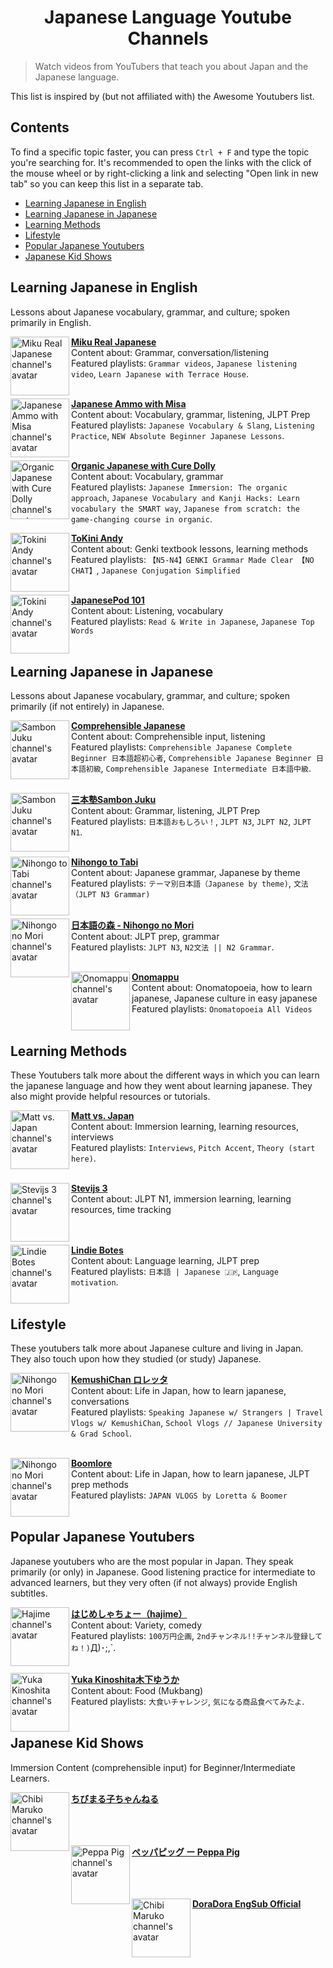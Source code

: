 <div align="center">
  	<h1>
    	Japanese Language Youtube Channels
  	</h1>
</div>

> Watch videos from YouTubers that teach you about Japan and the Japanese language.
> 
This list is inspired by (but not affiliated with) the Awesome Youtubers list.

## Contents

To find a specific topic faster, you can press `Ctrl + F` and type the topic you're searching for.
It's recommended to open the links with the click of the mouse wheel or by right-clicking a link and selecting "Open link in new tab" so you can keep this list in a separate tab.

- [Learning Japanese in English](#learning-japanese-in-english)
- [Learning Japanese in Japanese](#learning-japanese-in-japanese)
- [Learning Methods](#learning-methods)
- [Lifestyle](#lifestyle)
- [Popular Japanese Youtubers](#popular-japanese-youtubers)
- [Japanese Kid Shows](#japanese-kid-shows)

## Learning Japanese in English
Lessons about Japanese vocabulary, grammar, and culture; spoken primarily in English.

[<img align="left" height="94px" width="94px" alt="Miku Real Japanese channel's avatar" src="https://yt3.ggpht.com/ytc/AAUvwnhuOeHm_8L1ew5s4Mcv-XGXNeXh_XY4wF3dHlGw=s88-c-k-c0x00ffffff-no-rj"/>](https://www.youtube.com/channel/UCsQCbl3a9FtYvA55BxdzYiQ)

[**Miku Real Japanese**](https://www.youtube.com/channel/UCsQCbl3a9FtYvA55BxdzYiQ) </br>
Content about: Grammar, conversation/listening \
Featured playlists: `Grammar videos`, `Japanese listening video`, `Learn Japanese with Terrace House`.
</br></br>

[<img align="left" height="94px" width="94px" alt="Japanese Ammo with Misa channel's avatar" src="https://yt3.ggpht.com/ytc/AAUvwnimEO4eELYf13he27WWsCiKyO2HnvSak7yvwsnZjg=s88-c-k-c0x00ffffff-no-rj"/>](https://www.youtube.com/channel/UCBSyd8tXJoEJKIXfrwkPdbA)

[**Japanese Ammo with Misa**](https://www.youtube.com/channel/UCBSyd8tXJoEJKIXfrwkPdbA) </br>
Content about: Vocabulary, grammar, listening, JLPT Prep \
Featured playlists: `Japanese Vocabulary & Slang`, `Listening Practice`, `NEW Absolute Beginner Japanese Lessons`.
</br></br>

[<img align="left" height="94px" width="94px" alt="Organic Japanese with Cure Dolly channel's avatar" src="https://yt3.ggpht.com/ytc/AAUvwnjdpf3mu5YbxIiRXMPgf3nEy_vrgvUMzWoGfKemdA=s88-c-k-c0x00ffffff-no-rj"/>](https://www.youtube.com/channel/UCkdmU8hGK4Fg3LghTVtKltQ)

[**Organic Japanese with Cure Dolly**](https://www.youtube.com/channel/UCkdmU8hGK4Fg3LghTVtKltQ) </br>
Content about: Vocabulary, grammar \
Featured playlists: `Japanese Immersion: The organic approach`, `Japanese Vocabulary and Kanji Hacks: Learn vocabulary the SMART way`, `Japanese from scratch: the game-changing course in organic`.
</br>

[<img align="left" height="94px" width="94px" alt="Tokini Andy channel's avatar" src="https://yt3.ggpht.com/ytc/AAUvwniZbPeOhNUCg2Kr69do-Me3JS7o0Fw9GEBMh1gEXQ=s88-c-k-c0x00ffffff-no-rj"/>](https://www.youtube.com/channel/UCsHzgQRjPzOz_w4HSrNLIVw)

[**ToKini Andy**](https://www.youtube.com/channel/UCsHzgQRjPzOz_w4HSrNLIVw) </br>
Content about: Genki textbook lessons, learning methods \
Featured playlists: `【N5-N4】GENKI Grammar Made Clear 【NO CHAT】`, `Japanese Conjugation Simplified`
</br></br>

[<img align="left" height="94px" width="94px" alt="Tokini Andy channel's avatar" src="https://yt3.ggpht.com/ytc/AAUvwnh5IhyuDYj1f3VXSP_VsPHsV_dggBWHph6gXNNvlQ=s88-c-k-c0x00ffffff-no-rj"/>](https://www.youtube.com/user/japanesepod101)

[**JapanesePod 101**](https://www.youtube.com/user/japanesepod101) </br>
Content about: Listening, vocabulary \
Featured playlists: `Read & Write in Japanese`, `Japanese Top Words`
</br></br>

## Learning Japanese in Japanese
Lessons about Japanese vocabulary, grammar, and culture; spoken primarily (if not entirely) in Japanese.

[<img align="left" height="94px" width="94px" alt="Sambon Juku channel's avatar" src="https://yt3.ggpht.com/ytc/AKedOLR5QoTn707DYooCwvUBP9jZXQvHg3bNdQc3KtwR=s176-c-k-c0x00ffffff-no-rj"/>](https://www.youtube.com/channel/UCXo8kuCtqLjL1EH6m4FJJNA)

[**Comprehensible Japanese**](https://www.youtube.com/channel/UCXo8kuCtqLjL1EH6m4FJJNA) </br>
Content about: Comprehensible input, listening \
Featured playlists: `Comprehensible Japanese Complete Beginner 日本語超初心者`, `Comprehensible Japanese Beginner 日本語初級`, `Comprehensible Japanese Intermediate 日本語中級`.
</br></br>

[<img align="left" height="94px" width="94px" alt="Sambon Juku channel's avatar" src="https://yt3.ggpht.com/ytc/AAUvwngUqeuAcIS9FdwpA6dIGJ8I19yu4tUIfwKTwl-5Rg=s88-c-k-c0x00ffffff-no-rj"/>](https://www.youtube.com/channel/UC0ujXryUUwILURRKt9Eh7Nw)

[**三本塾Sambon Juku**](https://www.youtube.com/channel/UC0ujXryUUwILURRKt9Eh7Nw) </br>
Content about: Grammar, listening, JLPT Prep \
Featured playlists: `日本語おもしろい！`, `JLPT N3`, `JLPT N2`, `JLPT N1`.
</br></br>

[<img align="left" height="94px" width="94px" alt="Nihongo to Tabi channel's avatar" src="https://yt3.ggpht.com/ytc/AAUvwni3uE2lIdWJimQ-j4DdYazaPB6_-Khao8ejdou97A=s88-c-k-c0x00ffffff-no-rj"/>](https://www.youtube.com/channel/UCJUQG9V0DuccWVOw8ovzTsQ)

[**Nihongo to Tabi**](https://www.youtube.com/channel/UCJUQG9V0DuccWVOw8ovzTsQ) </br>
Content about: Japanese grammar, Japanese by theme \
Featured playlists: `テーマ別日本語（Japanese by theme)`, `文法（JLPT N3 Grammar)`
</br></br>

[<img align="left" height="94px" width="94px" alt="Nihongo no Mori channel's avatar" src="https://yt3.ggpht.com/ytc/AAUvwniBb7-wryq1FTyfIMmsPa_fDwin7-EmvspqM6ileQ=s88-c-k-c0x00ffffff-no-rj"/>](https://www.youtube.com/user/freejapaneselessons3)

[**日本語の森 - Nihongo no Mori**](https://www.youtube.com/user/freejapaneselessons3) </br>
Content about: JLPT prep, grammar \
Featured playlists: `JLPT N3`, `N2文法 || N2 Grammar`.
</br></br>

[<img align="left" height="94px" width="94px" alt="Onomappu channel's avatar" src="https://yt3.ggpht.com/ytc/AAUvwnhgcyrXjyFZXOno0pTyWi3eOqC9aULwh5jOZcBE=s88-c-k-c0x00ffffff-no-rj"/>](https://www.youtube.com/channel/UCLuymDHiOySsAQ9Nc-4NoEQ)

[**Onomappu**](https://www.youtube.com/channel/UCLuymDHiOySsAQ9Nc-4NoEQ) </br>
Content about: Onomatopoeia, how to learn japanese, Japanese culture in easy japanese \
Featured playlists: `Onomatopoeia All Videos`
</br></br>

## Learning Methods

These Youtubers talk more about the different ways in which you can learn the japanese language and how they went about learning japanese. They also might provide helpful resources or tutorials.

[<img align="left" height="94px" width="94px" alt="Matt vs. Japan channel's avatar" src="https://yt3.ggpht.com/ytc/AAUvwngYihjFRuXUb9Qd9V2jLyT_eQoSVKrHaFT3AeCrvQ=s88-c-k-c0x00ffffff-no-rj"/>](https://www.youtube.com/user/MATTvsJapan)

[**Matt vs. Japan**](https://www.youtube.com/user/MATTvsJapan) </br>
Content about: Immersion learning, learning resources, interviews \
Featured playlists: `Interviews`, `Pitch Accent`, `Theory (start here)`.
</br></br>

[<img align="left" height="94px" width="94px" alt="Stevijs 3 channel's avatar" src="https://yt3.ggpht.com/ytc/AAUvwnhjaJrLQh5uzdkyfsRxTf7UNIOTxAcNfvOyIO2f=s88-c-k-c0x00ffffff-no-rj"/>](https://www.youtube.com/channel/UChvJmlufoN1ObTY6-399HCA)

[**Stevijs 3**](https://www.youtube.com/channel/UChvJmlufoN1ObTY6-399HCA) </br>
Content about: JLPT N1, immersion learning, learning resources, time tracking 
</br></br></br>

[<img align="left" height="94px" width="94px" alt="Lindie Botes channel's avatar" src="https://yt3.ggpht.com/ytc/AAUvwnh1kUN2Ct2j_X3vvqWI3ucWc83IkaVjr4S3T6oIew=s88-c-k-c0x00ffffff-no-rj"/>](https://www.youtube.com/channel/UCjVwBKqRh8ckPWhfD5UDKcg)

[**Lindie Botes**](https://www.youtube.com/channel/UCjVwBKqRh8ckPWhfD5UDKcg) </br>
Content about: Language learning, JLPT prep \
Featured playlists: `日本語 | Japanese 🇯🇵`, `Language motivation`.
</br></br>

## Lifestyle
These youtubers talk more about Japanese culture and living in Japan. They also touch upon how they studied (or study) Japanese.

[<img align="left" height="94px" width="94px" alt="Nihongo no Mori channel's avatar" src="https://yt3.ggpht.com/ytc/AAUvwniaVZODdmRUvUOYXiZzCfia_sWLul6YtVX1_ZTDew=s88-c-k-c0x00ffffff-no-rj"/>](https://www.youtube.com/user/kemushichan)

[**KemushiChan ロレッタ**](https://www.youtube.com/user/kemushichan) </br>
Content about: Life in Japan, how to learn japanese, conversations \
Featured playlists: `Speaking Japanese w/ Strangers | Travel Vlogs w/ KemushiChan`, `School Vlogs // Japanese University & Grad School`.
</br></br>

[<img align="left" height="94px" width="94px" alt="Nihongo no Mori channel's avatar" src="https://yt3.ggpht.com/ytc/AAUvwnhjUs3SD6oSxtczjYtxBnWY7X1TlTlLun55auJA=s88-c-k-c0x00ffffff-no-rj"/>](https://www.youtube.com/channel/UCAZ3ETrKHKXxHg1OFQETtGA)

[**Boomlore**](https://www.youtube.com/channel/UCAZ3ETrKHKXxHg1OFQETtGA) </br>
Content about: Life in Japan, how to learn japanese, JLPT prep methods \
Featured playlists: `JAPAN VLOGS by Loretta & Boomer`
</br></br>

## Popular Japanese Youtubers
Japanese youtubers who are the most popular in Japan. They speak primarily (or only) in Japanese. Good listening practice for intermediate to advanced learners, but they very often (if not always) provide English subtitles.

[<img align="left" height="94px" width="94px" alt="Hajime channel's avatar" src="https://yt3.ggpht.com/ytc/AAUvwnhn4bKNuAouCXcmLNN27mFl9P_G0Gtx_IczG7BhGQ=s88-c-k-c0x00ffffff-no-rj"/>](https://www.youtube.com/channel/UCgMPP6RRjktV7krOfyUewqw)

[**はじめしゃちょー（hajime）**](https://www.youtube.com/channel/UCgMPP6RRjktV7krOfyUewqw) </br>
Content about: Variety, comedy \
Featured playlists: `100万円企画`, `2ndチャンネル!!チャンネル登録してね！)`Д)･;,`.
</br></br>

[<img align="left" height="94px" width="94px" alt="Yuka Kinoshita channel's avatar" src="https://yt3.ggpht.com/ytc/AAUvwngqZYtrs2e1u9gbjzgN5Ld_QTIZPNp29kd_UrmI=s88-c-k-c0x00ffffff-no-rj"/>](https://www.youtube.com/channel/UCFTVNLC7ysej-sD5lkLqNGA)

[**Yuka Kinoshita木下ゆうか**](https://www.youtube.com/channel/UCFTVNLC7ysej-sD5lkLqNGA) </br>
Content about: Food (Mukbang) \
Featured playlists: `大食いチャレンジ`, `気になる商品食べてみたよ`.
</br></br>

## Japanese Kid Shows 
Immersion Content (comprehensible input) for Beginner/Intermediate Learners. 

[<img align="left" height="94px" width="94px" alt="Chibi Maruko channel's avatar" src="https://yt3.ggpht.com/ytc/AKedOLSBMug41HY-1cM-ooJ-zPZfauOrUICY-YJ7qc3koQ=s176-c-k-c0x00ffffff-no-rj"/>](https://www.youtube.com/c/ChibiMarukoChannel/featured)

[**ちびまる子ちゃんねる**](https://www.youtube.com/c/ChibiMarukoChannel/featured) </br></br>
</br></br>

[<img align="left" height="94px" width="94px" alt="Peppa Pig channel's avatar" src="https://yt3.ggpht.com/ytc/AKedOLQ94-JBXhlVdIR-9E4arg4pBzVf3UGEht-yBPiKgw=s176-c-k-c0x00ffffff-no-rj"/>](https://www.youtube.com/channel/UCldXjuJ7Qg8wTNktOnVXkGw)

[**ペッパピッグ ー Peppa Pig**](https://www.youtube.com/channel/UCldXjuJ7Qg8wTNktOnVXkGw) </br></br>
</br></br>

[<img align="left" height="94px" width="94px" alt="Chibi Maruko channel's avatar" src="https://yt3.ggpht.com/ytc/AKedOLSSvU2txCs-dN_SIU4uFoJCymdxFtrwIhivIVOH=s176-c-k-c0x00ffffff-no-rj"/>](https://www.youtube.com/channel/UCfgW9rI3ss8ptILrbtXoRHQ)

[**DoraDora EngSub Official**](https://www.youtube.com/channel/UCfgW9rI3ss8ptILrbtXoRHQ) </br></br>
</br></br>
